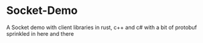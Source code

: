 # Socket-Demo
A Socket demo with client libraries in rust, c++ and c# with a bit of protobuf sprinkled in here and there
